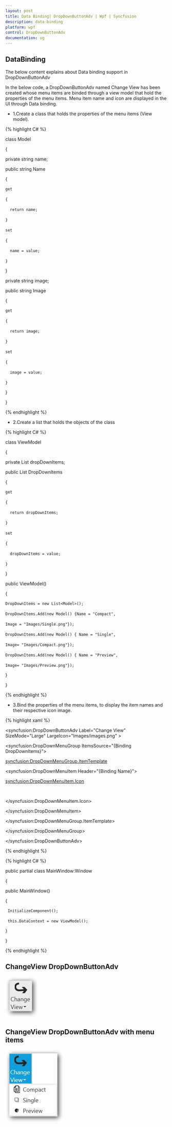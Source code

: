 ```yaml
---
layout: post
title: Data Binding| DropDownButtonAdv | Wpf | Syncfusion
description: data binding
platform: wpf
control: DropDownButtonAdv
documentation: ug
---
```


## DataBinding

 The below content explains about Data binding support in DropDownButtonAdv

In the below code, a DropDownButtonAdv named Change View has been created whose menu items are binded through a view model that hold the properties of the menu items. Menu item name and icon are displayed in the UI through Data binding. 

* 1.Create a class that holds the properties of the menu items (View model).

{% highlight C# %}

class Model

{

  private string name;

  public string Name

  {

    get

    {

      return name;

    }

    set

    {

      name = value;

    }

  }

  private string image;

  public string Image
 
  {

    get

    {

      return image;

    }

    set

    {

      image = value;

    }

 }


}

{% endhighlight %}

* 2.Create a list that holds the objects of the class

{% highlight C# %}

class ViewModel

{

  private List<Model> dropDownItems;

  public List<Model> DropDownItems

  {

    get

    {

      return dropDownItems;

    }

    set

    {

      dropDownItems = value;

    }

  }

  public ViewModel()

  {

    DropDownItems = new List<Model>();

    DropDownItems.Add(new Model() {Name = "Compact",

    Image = "Images/Single.png"});

    DropDownItems.Add(new Model() { Name = "Single",  

    Image= "Images/Compact.png"});

    DropDownItems.Add(new Model() { Name = "Preview", 

    Image= "Images/Preview.png"});

  }

 }

{% endhighlight %}

* 3.Bind the properties of the menu items, to display the item names and their respective icon image.

{% highlight xaml %}

<syncfusion:DropDownButtonAdv Label="Change View" SizeMode="Large" LargeIcon="Images/images.png" >

<syncfusion:DropDownMenuGroup ItemsSource="{Binding DropDownItems}">

<syncfusion:DropDownMenuGroup.ItemTemplate>

<DataTemplate>

<syncfusion:DropDownMenuItem Header="{Binding Name}">

<syncfusion:DropDownMenuItem.Icon>

<Image Source="{Binding Image}"/>

</syncfusion:DropDownMenuItem.Icon>

</syncfusion:DropDownMenuItem>

</DataTemplate>

</syncfusion:DropDownMenuGroup.ItemTemplate>

</syncfusion:DropDownMenuGroup>

</syncfusion:DropDownButtonAdv> 

{% endhighlight %}


{% highlight C# %}

public partial class MainWindow:Window

{

   public MainWindow()

   {

     InitializeComponent();

     this.DataContext = new ViewModel();

   }

}

{% endhighlight %}

## ChangeView DropDownButtonAdv

![](DropDownButtonAdv_Binding_images/DropDownButtonAdv_Binding_img1.jpeg)


## ChangeView DropDownButtonAdv with menu items

![](DropDownButtonAdv_Binding_images/DropDownButtonAdv_Binding_img2.jpeg)


